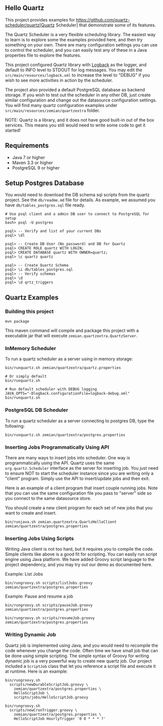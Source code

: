 ## Hello Quartz

This project provides examples for
https://github.com/quartz-scheduler/quartz[Quartz Scheduler] that demonstrate
some of its features.

The Quartz Scheduler is a very flexible scheduling library. The easiest way to
learn is to explore some the examples provided here, and then try something on
your own. There are many configuration settings you can use to control the
scheduler, and you can easily test any of these in a Java properties file to
explore the features.

This project configured Quartz library with [Logback](https://logback.qos.ch) as
the logger, and default to INFO level to STDOUT for log messages. You may edit
the `src/main/resources/logback.xml` to increase the level to "DEBUG" if you
wish to see more activities in action by the scheduler.

The project also provided a default PostgreSQL database as backend storage. If
you wish to test out the scheduler in any other DB, just create similar
configuration and change out the datasource configuration settings. You will
find many quartz configuration examples under
`src/main/resources/zemian/quartzextra` folder.

NOTE: Quartz is a library, and it does not have good built-in out of the
box services. This means you still would need to write some code to get it
started!

## Requirements

- Java 7 or higher
- Maven 3.3 or higher
- PostgreSQL 9 or higher

## Setup Postgres Database

You would need to download the DB schema sql scripts from the quartz project.
See the `db/readme.md` file for details. As example, we assumed you have
`db/tables_postgres.sql` file ready.

```
# Use psql client and a admin DB user to connect to PostgreSQL for setup
bash> psql -U postgres

psql> -- Verify and list of your current DBs
psql> \dl

psql> -- Create DB User (No password) and DB for Quartz
psql> CREATE ROLE quartz WITH LOGIN;
psql> CREATE DATABASE quartz WITH OWNER=quartz;
psql> \c quartz quartz

psql> -- Create Quartz Schema
psql> \i db/tables_postgres.sql
psql> -- Verify schemas
psql> \d
psql> \d qrtz_triggers
```

## Quartz Examples

### Building this project

```
mvn package
```

This maven command will compile and package this project with a executable jar
that will execute `zemian.quartzextra.QuartzServer`.

### InMemory Scheduler

To run a quartz scheduler as a server using in memory storage:
```
bin/runquartz.sh zemian/quartzextra/quartz.properties

# Or simply default
bin/runquartz.sh

# Run default scheduler with DEBUG logging
JAVA_OPTS="-Dlogback.configurationFile=logback-debug.xml" bin/runquartz.sh
```

### PostgreSQL DB Scheduler

To run a quartz scheduler as a server connecting to postgres DB, type the
following:

```
bin/runquartz.sh zemian/quartzextra/postgres.properties
```

### Inserting Jobs Programmatically Using API

There are many ways to insert jobs into scheduler. One way is programmatically
using the API. Quartz uses the same `org.quartz.Scheduler` interface as the
server for inserting job. You just need to ensure NOT to start the scheduler
instance since you are writing only a "client" program. Simply use the API to
insert/update jobs and then exit.

Here is an example of a client program that insert couple running jobs. Note
that you can use the same configuration file you pass to "server" side so you
connect to the same datasource store.

You should create a new client program for each set of new jobs that you want
to create and insert.

```
bin/runjava.sh zemian.quartzextra.QuartzHelloClient zemian/quartzextra/postgres.properties
```

### Inserting Jobs Using Scripts

Writing Java client is not too hard, but it requires you to compile the code.
Simple clients like above is a good fit for scripting. You can easily run
script engine using Java platform. We have added Groovy script language to the
project dependency, and you may try out our demo as documented here.

Example: List Jobs
```
bin/rungroovy.sh scripts/listJobs.groovy zemian/quartzextra/postgres.properties
```

Example: Pause and resume a job
```
bin/rungroovy.sh scripts/pauseJob.groovy zemian/quartzextra/postgres.properties
  
bin/rungroovy.sh scripts/resumeJob.groovy zemian/quartzextra/postgres.properties
```

### Writing Dynamic Job

Quartz job is implemented using Java, and you would need to recompile the code
whenever you change the code. Often time we have small job that can be done
using simple scripting. The simple syntax of Groovy for writing dynamic job is
a very powerful way to create new quartz job. Our project included a
`ScriptJob` class that let you reference a script file and execute it at
runtime. Here is an example:

```
bin/rungroovy.sh 
  scripts/newDurableScriptJob.groovy \
    zemian/quartzextra/postgres.properties \
    HelloScriptJob \
    scripts/jobs/HelloScriptJob.groovy
  
bin/rungroovy.sh 
  scripts/newCronTrigger.groovy \
    zemian/quartzextra/postgres.properties \
    HelloScriptJob HourlyTrigger '0 0 * * * ?'
```
